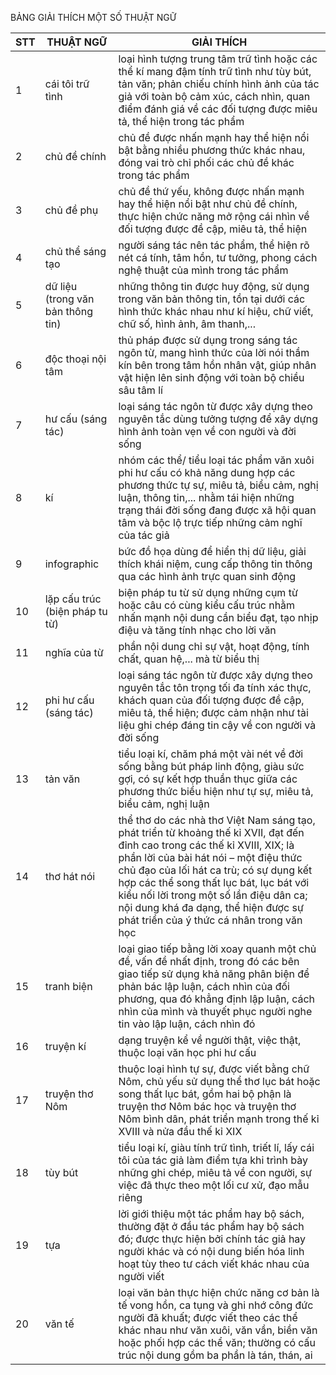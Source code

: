 BẢNG GIẢI THÍCH MỘT SỐ THUẬT NGỮ

STT | THUẬT NGỮ | GIẢI THÍCH
--- | --- | ---
1 | cái tôi trữ tình | loại hình tượng trung tâm trữ tình hoặc các thể kí mang đậm tính trữ tình như tùy bút, tản văn; phản chiếu chính hình ảnh của tác giả với toàn bộ cảm xúc, cách nhìn, quan điểm đánh giá về các đối tượng được miêu tả, thể hiện trong tác phẩm
2 | chủ đề chính | chủ đề được nhấn mạnh hay thể hiện nổi bật bằng nhiều phương thức khác nhau, đóng vai trò chỉ phối các chủ đề khác trong tác phẩm
3 | chủ đề phụ | chủ đề thứ yếu, không được nhấn mạnh hay thể hiện nổi bật như chủ đề chính, thực hiện chức năng mở rộng cái nhìn về đối tượng được đề cập, miêu tả, thể hiện
4 | chủ thể sáng tạo | người sáng tác nên tác phẩm, thể hiện rõ nét cá tính, tâm hồn, tư tưởng, phong cách nghệ thuật của mình trong tác phẩm
5 | dữ liệu (trong văn bản thông tin) | những thông tin được huy động, sử dụng trong văn bản thông tin, tồn tại dưới các hình thức khác nhau như kí hiệu, chữ viết, chữ số, hình ảnh, âm thanh,...
6 | độc thoại nội tâm | thủ pháp được sử dụng trong sáng tác ngôn từ, mang hình thức của lời nói thầm kín bên trong tâm hồn nhân vật, giúp nhân vật hiện lên sinh động với toàn bộ chiều sâu tâm lí
7 | hư cấu (sáng tác) | loại sáng tác ngôn từ được xây dựng theo nguyên tắc dùng tưởng tượng để xây dựng hình ảnh toàn vẹn về con người và đời sống
8 | kí | nhóm các thể/ tiểu loại tác phẩm văn xuôi phi hư cấu có khả năng dung hợp các phương thức tự sự, miêu tả, biểu cảm, nghị luận, thông tin,... nhằm tái hiện những trạng thái đời sống đang được xã hội quan tâm và bộc lộ trực tiếp những cảm nghĩ của tác giả
9 | infographic | bức đồ họa dùng để hiển thị dữ liệu, giải thích khái niệm, cung cấp thông tin thông qua các hình ảnh trực quan sinh động
10 | lặp cấu trúc (biện pháp tu từ) | biện pháp tu từ sử dụng những cụm từ hoặc câu có cùng kiểu cấu trúc nhằm nhấn mạnh nội dung cần biểu đạt, tạo nhịp điệu và tăng tính nhạc cho lời văn
11 | nghĩa của từ | phần nội dung chỉ sự vật, hoạt động, tính chất, quan hệ,... mà từ biểu thị
12 | phi hư cấu (sáng tác) | loại sáng tác ngôn từ được xây dựng theo nguyên tắc tôn trọng tối đa tính xác thực, khách quan của đối tượng được đề cập, miêu tả, thể hiện; được cảm nhận như tài liệu ghi chép đáng tin cậy về con người và đời sống
13 | tản văn | tiểu loại kí, chăm phá một vài nét về đời sống bằng bút pháp linh động, giàu sức gợi, có sự kết hợp thuần thục giữa các phương thức biểu hiện như tự sự, miêu tả, biểu cảm, nghị luận
14 | thơ hát nói | thể thơ do các nhà thơ Việt Nam sáng tạo, phát triển từ khoảng thế kỉ XVII, đạt đến đỉnh cao trong các thế kỉ XVIII, XIX; là phần lời của bài hát nói – một điệu thức chủ đạo của lối hát ca trù; có sự dụng kết hợp các thể song thất lục bát, lục bát với kiểu nối lời trong một số lần điệu dân ca; nội dung khá đa dạng, thể hiện được sự phát triển của ý thức cá nhân trong văn học
15 | tranh biện | loại giao tiếp bằng lời xoay quanh một chủ đề, vấn đề nhất định, trong đó các bên giao tiếp sử dụng khả năng phân biện để phản bác lập luận, cách nhìn của đối phương, qua đó khẳng định lập luận, cách nhìn của mình và thuyết phục người nghe tin vào lập luận, cách nhìn đó
16 | truyện kí | dạng truyện kể về người thật, việc thật, thuộc loại văn học phi hư cấu
17 | truyện thơ Nôm | thuộc loại hình tự sự, được viết bằng chữ Nôm, chủ yếu sử dụng thể thơ lục bát hoặc song thất lục bát, gồm hai bộ phận là truyện thơ Nôm bác học và truyện thơ Nôm bình dân, phát triển mạnh trong thế kỉ XVIII và nửa đầu thế kỉ XIX
18 | tùy bút | tiểu loại kí, giàu tính trữ tình, triết lí, lấy cái tôi của tác giả làm điểm tựa khi trình bày những ghi chép, miêu tả về con người, sự việc đã thực theo một lối cư xử, đạo mẫu riêng
19 | tựa | lời giới thiệu một tác phẩm hay bộ sách, thường đặt ở đầu tác phẩm hay bộ sách đó; được thực hiện bởi chính tác giả hay người khác và có nội dung biến hóa linh hoạt tùy theo tư cách viết khác nhau của người viết
20 | văn tế | loại văn bản thực hiện chức năng cơ bản là tế vong hồn, ca tụng và ghi nhớ công đức người đã khuất; được viết theo các thể khác nhau như văn xuôi, văn vần, biền văn hoặc phối hợp các thể văn; thường có cấu trúc nội dung gồm ba phần là tán, thán, ai
